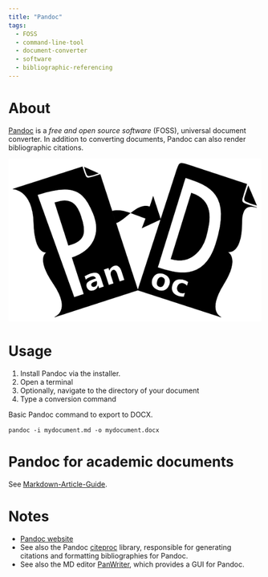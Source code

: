 ```yaml
---
title: "Pandoc"
tags:
  - FOSS
  - command-line-tool
  - document-converter
  - software
  - bibliographic-referencing
---
```


# About 

[Pandoc](https://pandoc.org/) is a *free and open source software* (FOSS), universal document converter. 
In addition to converting documents, Pandoc can also render bibliographic citations. 

![Pandoc|250](XIMG/logos/pandoc.png)
# Usage 
 
1. Install Pandoc via the installer.  
2. Open a terminal 
3. Optionally, navigate to the directory of your document
4. Type a conversion command 

Basic Pandoc command to export to DOCX.  
```
pandoc -i mydocument.md -o mydocument.docx 
```

# Pandoc for academic documents 

See [Markdown-Article-Guide](Articles/Markdown-Article-Guide.md). 

# Notes 
- [Pandoc website](https://pandoc.org/)
- See also the Pandoc [citeproc](https://github.com/jgm/citeproc) library, responsible for generating citations and formatting bibliographies for Pandoc. 
- See also the MD editor [PanWriter](PanWriter.md), which provides a GUI for Pandoc. 